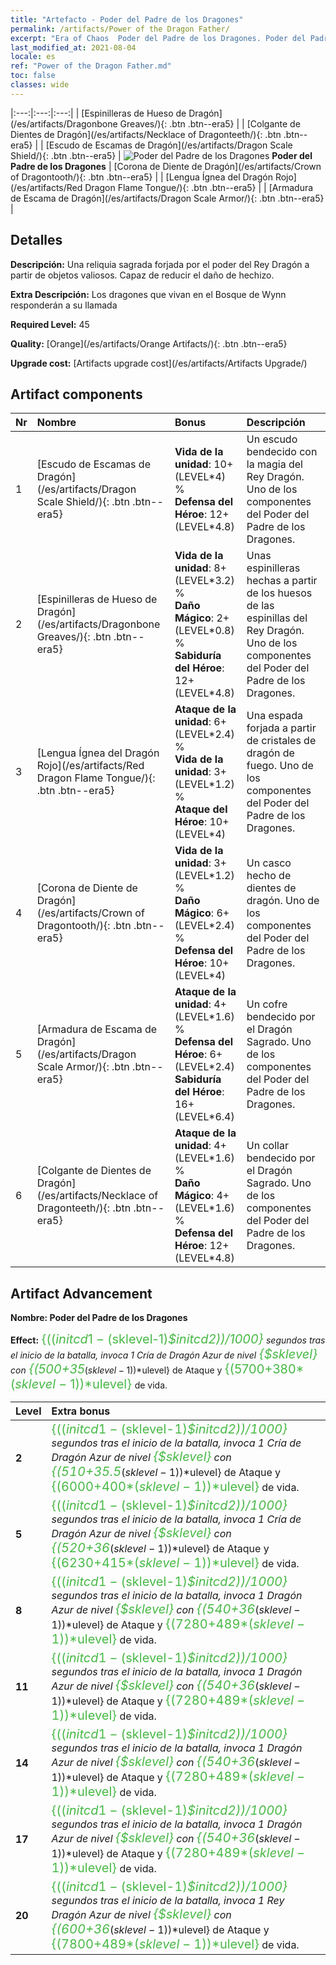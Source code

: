 ```yaml
---
title: "Artefacto - Poder del Padre de los Dragones"
permalink: /artifacts/Power of the Dragon Father/
excerpt: "Era of Chaos  Poder del Padre de los Dragones. Poder del Padre de los Dragones Una reliquia sagrada forjada por el poder del Rey Dragón a partir de objetos valiosos. Capaz de reducir el daño de hechizo."
last_modified_at: 2021-08-04
locale: es
ref: "Power of the Dragon Father.md"
toc: false
classes: wide
---
```


  |:---:|:---:|:---:| 
  |  [Espinilleras de Hueso de Dragón](/es/artifacts/Dragonbone Greaves/){: .btn .btn--era5} |   |  [Colgante de Dientes de Dragón](/es/artifacts/Necklace of Dragonteeth/){: .btn .btn--era5} | 
  |  [Escudo de Escamas de Dragón](/es/artifacts/Dragon Scale Shield/){: .btn .btn--era5} | ![Poder del Padre de los Dragones](/images/t/icon_artifact_40.png) **Poder del Padre de los Dragones** |  [Corona de Diente de Dragón](/es/artifacts/Crown of Dragontooth/){: .btn .btn--era5} | 
  |  [Lengua Ígnea del Dragón Rojo](/es/artifacts/Red Dragon Flame Tongue/){: .btn .btn--era5} |   |  [Armadura de Escama de Dragón](/es/artifacts/Dragon Scale Armor/){: .btn .btn--era5} | 


## Detalles

 **Descripción:** Una reliquia sagrada forjada por el poder del Rey Dragón a partir de objetos valiosos. Capaz de reducir el daño de hechizo.

 **Extra Descripción:** Los dragones que vivan en el Bosque de Wynn responderán a su llamada

 **Required Level:** 45

 **Quality:** [Orange](/es/artifacts/Orange Artifacts/){: .btn .btn--era5}

 **Upgrade cost:** [Artifacts upgrade cost](/es/artifacts/Artifacts Upgrade/)



## Artifact components

  | Nr |    Nombre    |   Bonus | Descripción | 
  |:---|:-----------|:--------|:------------| 
  | 1 | [Escudo de Escamas de Dragón](/es/artifacts/Dragon Scale Shield/){: .btn .btn--era5} | **Vida de la unidad**: 10+(LEVEL\*4) %<br/>**Defensa del Héroe**: 12+(LEVEL\*4.8) | Un escudo bendecido con la magia del Rey Dragón. Uno de los componentes del Poder del Padre de los Dragones. | 
  | 2 | [Espinilleras de Hueso de Dragón](/es/artifacts/Dragonbone Greaves/){: .btn .btn--era5} | **Vida de la unidad**: 8+(LEVEL\*3.2) %<br/>**Daño Mágico**: 2+(LEVEL\*0.8) %<br/>**Sabiduría del Héroe**: 12+(LEVEL\*4.8) | Unas espinilleras hechas a partir de los huesos de las espinillas del Rey Dragón. Uno de los componentes del Poder del Padre de los Dragones. | 
  | 3 | [Lengua Ígnea del Dragón Rojo](/es/artifacts/Red Dragon Flame Tongue/){: .btn .btn--era5} | **Ataque de la unidad**: 6+(LEVEL\*2.4) %<br/>**Vida de la unidad**: 3+(LEVEL\*1.2) %<br/>**Ataque del Héroe**: 10+(LEVEL\*4) | Una espada forjada a partir de cristales de dragón de fuego. Uno de los componentes del Poder del Padre de los Dragones. | 
  | 4 | [Corona de Diente de Dragón](/es/artifacts/Crown of Dragontooth/){: .btn .btn--era5} | **Vida de la unidad**: 3+(LEVEL\*1.2) %<br/>**Daño Mágico**: 6+(LEVEL\*2.4) %<br/>**Defensa del Héroe**: 10+(LEVEL\*4) | Un casco hecho de dientes de dragón. Uno de los componentes del Poder del Padre de los Dragones. | 
  | 5 | [Armadura de Escama de Dragón](/es/artifacts/Dragon Scale Armor/){: .btn .btn--era5} | **Ataque de la unidad**: 4+(LEVEL\*1.6) %<br/>**Defensa del Héroe**: 6+(LEVEL\*2.4)<br/>**Sabiduría del Héroe**: 16+(LEVEL\*6.4) | Un cofre bendecido por el Dragón Sagrado. Uno de los componentes del Poder del Padre de los Dragones. | 
  | 6 | [Colgante de Dientes de Dragón](/es/artifacts/Necklace of Dragonteeth/){: .btn .btn--era5} | **Ataque de la unidad**: 4+(LEVEL\*1.6) %<br/>**Daño Mágico**: 4+(LEVEL\*1.6) %<br/>**Defensa del Héroe**: 12+(LEVEL\*4.8) | Un collar bendecido por el Dragón Sagrado. Uno de los componentes del Poder del Padre de los Dragones. | 


## Artifact Advancement

 **Nombre: Poder del Padre de los Dragones**

 **Effect:** <span style="color: #48b946;font-size:20px">{(($initcd1-($sklevel-1)*$initcd2))/1000}</span> segundos tras el inicio de la batalla, invoca 1 Cría de Dragón Azur de nivel <span style="color: #48b946;font-size:20px">{$sklevel}</span> con <span style="color: #48b946;font-size:20px">{(500+35*($sklevel-1))*$ulevel}</span> de Ataque y <span style="color: #48b946;font-size:20px">{(5700+380*($sklevel-1))*$ulevel}</span> de vida.

  |  Level  |    Extra bonus  | 
  |:--------|:----------------| 
  | **2** | <span style="color: #48b946;font-size:20px">{(($initcd1-($sklevel-1)*$initcd2))/1000}</span> segundos tras el inicio de la batalla, invoca 1 Cría de Dragón Azur de nivel <span style="color: #48b946;font-size:20px">{$sklevel}</span> con <span style="color: #48b946;font-size:20px">{(510+35.5*($sklevel-1))*$ulevel}</span> de Ataque y <span style="color: #48b946;font-size:20px">{(6000+400*($sklevel-1))*$ulevel}</span> de vida. | 
  | **5** | <span style="color: #48b946;font-size:20px">{(($initcd1-($sklevel-1)*$initcd2))/1000}</span> segundos tras el inicio de la batalla, invoca 1 Cría de Dragón Azur de nivel <span style="color: #48b946;font-size:20px">{$sklevel}</span> con <span style="color: #48b946;font-size:20px">{(520+36*($sklevel-1))*$ulevel}</span> de Ataque y <span style="color: #48b946;font-size:20px">{(6230+415*($sklevel-1))*$ulevel}</span> de vida. | 
  | **8** | <span style="color: #48b946;font-size:20px">{(($initcd1-($sklevel-1)*$initcd2))/1000}</span> segundos tras el inicio de la batalla, invoca 1 Dragón Azur de nivel <span style="color: #48b946;font-size:20px">{$sklevel}</span> con <span style="color: #48b946;font-size:20px">{(540+36*($sklevel-1))*$ulevel}</span> de Ataque y <span style="color: #48b946;font-size:20px">{(7280+489*($sklevel-1))*$ulevel}</span> de vida. | 
  | **11** | <span style="color: #48b946;font-size:20px">{(($initcd1-($sklevel-1)*$initcd2))/1000}</span> segundos tras el inicio de la batalla, invoca 1 Dragón Azur de nivel <span style="color: #48b946;font-size:20px">{$sklevel}</span> con <span style="color: #48b946;font-size:20px">{(540+36*($sklevel-1))*$ulevel}</span> de Ataque y <span style="color: #48b946;font-size:20px">{(7280+489*($sklevel-1))*$ulevel}</span> de vida. | 
  | **14** | <span style="color: #48b946;font-size:20px">{(($initcd1-($sklevel-1)*$initcd2))/1000}</span> segundos tras el inicio de la batalla, invoca 1 Dragón Azur de nivel <span style="color: #48b946;font-size:20px">{$sklevel}</span> con <span style="color: #48b946;font-size:20px">{(540+36*($sklevel-1))*$ulevel}</span> de Ataque y <span style="color: #48b946;font-size:20px">{(7280+489*($sklevel-1))*$ulevel}</span> de vida. | 
  | **17** | <span style="color: #48b946;font-size:20px">{(($initcd1-($sklevel-1)*$initcd2))/1000}</span> segundos tras el inicio de la batalla, invoca 1 Dragón Azur de nivel <span style="color: #48b946;font-size:20px">{$sklevel}</span> con <span style="color: #48b946;font-size:20px">{(540+36*($sklevel-1))*$ulevel}</span> de Ataque y <span style="color: #48b946;font-size:20px">{(7280+489*($sklevel-1))*$ulevel}</span> de vida. | 
  | **20** | <span style="color: #48b946;font-size:20px">{(($initcd1-($sklevel-1)*$initcd2))/1000}</span> segundos tras el inicio de la batalla, invoca 1 Rey Dragón Azur de nivel <span style="color: #48b946;font-size:20px">{$sklevel}</span> con <span style="color: #48b946;font-size:20px">{(600+36*($sklevel-1))*$ulevel}</span> de Ataque y <span style="color: #48b946;font-size:20px">{(7800+489*($sklevel-1))*$ulevel}</span> de vida. | 
